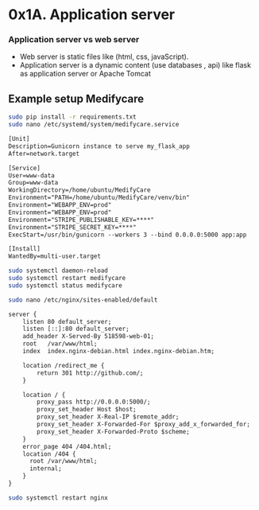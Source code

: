 #  0x1A. Application server 
### Application server vs web server
- Web server is static files like (html, css, javaScript).
- Application server is a dynamic content (use databases , api) like flask as application server or Apache Tomcat

## Example setup Medifycare
```bash
sudo pip install -r requirements.txt
sudo nano /etc/systemd/system/medifycare.service
```
```txt
[Unit]
Description=Gunicorn instance to serve my_flask_app
After=network.target

[Service]
User=www-data
Group=www-data
WorkingDirectory=/home/ubuntu/MedifyCare
Environment="PATH=/home/ubuntu/MedifyCare/venv/bin"
Environment="WEBAPP_ENV=prod"
Environment="WEBAPP_ENV=prod"
Environment="STRIPE_PUBLISHABLE_KEY=****"
Environment="STRIPE_SECRET_KEY=****"
ExecStart=/usr/bin/gunicorn --workers 3 --bind 0.0.0.0:5000 app:app

[Install]
WantedBy=multi-user.target
```
```bash
sudo systemctl daemon-reload
sudo systemctl restart medifycare
sudo systemctl status medifycare
```
```bash
sudo nano /etc/nginx/sites-enabled/default
```
```txt
server {
    listen 80 default_server;
    listen [::]:80 default_server;
    add_header X-Served-By 518598-web-01;
    root   /var/www/html;
    index  index.nginx-debian.html index.nginx-debian.htm;

    location /redirect_me {
        return 301 http://github.com/;
    }

    location / {
        proxy_pass http://0.0.0.0:5000/;
        proxy_set_header Host $host;
        proxy_set_header X-Real-IP $remote_addr;
        proxy_set_header X-Forwarded-For $proxy_add_x_forwarded_for;
        proxy_set_header X-Forwarded-Proto $scheme;
    }
    error_page 404 /404.html;
    location /404 {
      root /var/www/html;
      internal;
    }
}
```
```bash
sudo systemctl restart nginx
```
